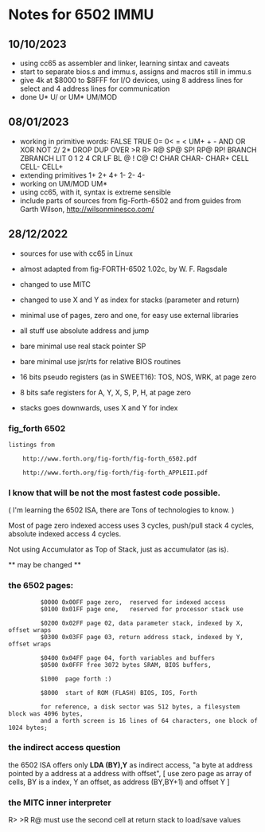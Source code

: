 # Notes for 6502 IMMU

## 10/10/2023

 - using cc65 as assembler and linker, learning sintax and caveats
 - start to separate bios.s and immu.s, assigns and macros still in immu.s
 - give 4k at $8000 to $8FFF for I/O devices, 
   using 8 address lines for select and 4 address lines for communication 
 - done U* U/ or UM* UM/MOD

## 08/01/2023

 - working in primitive words: FALSE TRUE 0= 0< = < UM+ + - AND OR XOR NOT 2/ 2\* 
   DROP DUP OVER >R R> R@ SP@ SP! RP@ RP! BRANCH ZBRANCH LIT 0 1 2 4 CR LF BL 
   @ ! C@ C! CHAR CHAR- CHAR+ CELL CELL- CELL+  
 - extending primitives 1+ 2+ 4+ 1- 2- 4- 
 - working on UM/MOD UM* 
 - using cc65, with it, syntax is extreme sensible
 - include parts of sources from fig-Forth-6502 and 
    from guides from Garth Wilson, http://wilsonminesco.com/

## 28/12/2022
 
 - sources for use with cc65 in Linux
 - almost adapted from fig-FORTH-6502 1.02c, by W. F. Ragsdale
 - changed to use MITC
 - changed to use X and Y as index for stacks (parameter and return)
 - minimal use of pages, zero and one, for easy use external libraries
 - all stuff use absolute address and jump

 - bare minimal use real stack pointer SP 
 - bare minimal use jsr/rts for relative BIOS routines
 - 16 bits pseudo registers (as in SWEET16): TOS, NOS, WRK, at page zero
 - 8 bits safe registers for A, Y, X, S, P, H, at page zero
 - stacks goes downwards, uses X and Y for index
 
 ### fig_forth 6502

    listings from 

        http://www.forth.org/fig-forth/fig-forth_6502.pdf

        http://www.forth.org/fig-forth/fig-forth_APPLEII.pdf

 ### I know that will be not the most fastest code possible.  
 
 ( I'm learning the 6502 ISA, there are Tons of technologies to know. )
 
 Most of page zero indexed access uses 3 cycles, 
 push/pull stack 4 cycles,
 absolute indexed access 4 cycles.

 Not using Accumulator as Top of Stack, just as accumulator (as is). 
 
 ** may be changed **
 
 ### the 6502 pages:
 
             $0000 0x00FF page zero,  reserved for indexed access
             $0100 0x01FF page one,   reserved for processor stack use
             
             $0200 0x02FF page 02, data parameter stack, indexed by X, offset wraps
             $0300 0x03FF page 03, return address stack, indexed by Y, offset wraps
             
             $0400 0x04FF page 04, forth variables and buffers 
             $0500 0x0FFF free 3072 bytes SRAM, BIOS buffers, 
             
             $1000  page forth :)
             
             $8000  start of ROM (FLASH) BIOS, IOS, Forth
             
             for reference, a disk sector was 512 bytes, a filesystem block was 4096 bytes, 
             and a forth screen is 16 lines of 64 characters, one block of 1024 bytes;
             
 ### the indirect access question

   the 6502 ISA offers only **LDA (BY),Y** as indirect access, "a byte at address pointed by a address at a address with offset",
   [ use zero page as array of cells, BY is a index, Y an offset, as address (BY,BY+1) and offset Y ] 

 ### the MITC inner interpreter

   R> >R R@ must use the second cell at return stack to load/save values
 
 
